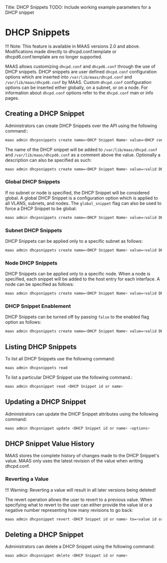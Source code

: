 Title: DHCP Snippets
TODO:  Include working example parameters for a DHCP snippet

# DHCP Snippets

!!! Note: This feature is available in MAAS versions 2.0 and above.
Modifications made directly to dhcpd.conf.template or dhcpd6.conf.template are
no longer supported.

MAAS allows customizing `dhcpd.conf` and `dhcpd6.conf` through the use of DHCP
snippets. DHCP snippets are user defined `dhcpd.conf` configuration options
which are inserted into `/var/lib/maas/dhcpd.conf` and
`/var/lib/maas/dhcpd6.conf` by MAAS. Custom `dhcpd.conf` configuration options
can be inserted either globally, on a subnet, or on a node. For information
about `dhcpd.conf` options refer to the `dhcpd.conf` man or info pages.

## Creating a DHCP Snippet

Administrators can create DHCP Snippets over the API using the following
command::

```bash
maas admin dhcpsnippets create name=<DHCP Snippet Name> value=<DHCP configuration options>
```

The name of the DHCP snippet will be added to `/var/lib/maas/dhcpd.conf` and
`/var/lib/maas/dhcpd6.conf` as a comment above the value. Optionally a
description can also be specified as such:

```bash
maas admin dhcpsnippets create name=<DHCP Snippet Name> value=<valid DHCP configuration options> description=<DHCP Snippet description>
```

### Global DHCP Snippets

If no subnet or node is specified, the DHCP Snippet will be considered global.
A global DHCP Snippet is a configuration option which is applied to all VLANS,
subnets, and nodes. The `global_snippet` flag can also be used to force a DHCP
Snippet to be global:

```bash
maas admin dhcpsnippets create name=<DHCP Snippet Name> value=<valid DHCP configuration options> global_snippet=true
```

### Subnet DHCP Snippets

DHCP Snippets can be applied only to a specific subnet as follows:

```bash
maas admin dhcpsnippets create name=<DHCP Snippet Name> value=<valid DHCP configuration options> subnet=<subnet id or cidr>
```

### Node DHCP Snippets

DHCP Snippets can be applied only to a specific node. When a node is
specified, each snippet will be added to the host entry for each interface. A
node can be specified as follows:

```bash
maas admin dhcpsnippets create name=<DHCP Snippet Name> value=<valid DHCP configuration options> node=<system_id or hostname>
```

### DHCP Snippet Enablement

DHCP Snippets can be turned off by passing `false` to the enabled flag option
as follows:

```bash
maas admin dhcpsnippets create name=<DHCP Snippet Name> value=<valid DHCP configuration options> enabled=false
```

## Listing DHCP Snippets

To list all DHCP Snippets use the following command:

```bash
maas admin dhcpsnippets read
```

To list a particular DHCP Snippet use the following command.:

```bash
maas admin dhcpsnippet read <DHCP Snippet id or name>
```

## Updating a DHCP Snippet

Administrators can update the DHCP Snippet attributes using the following
command:

```bash
maas admin dhcpsnippet update <DHCP Snippet id or name> <options>
```

## DHCP Snippet Value History

MAAS stores the complete history of changes made to the DHCP Snippet's value.
MAAS only uses the latest revision of the value when writing dhcpd.conf.

### Reverting a Value

!!! Warning: Reverting a value will result in all later versions being deleted!

The revert operation allows the user to revert to a previous value. When
specifying what to revert to the user can either provide the value id or a
negative number representing how many revisions to go back:

```bash
maas admin dhcpsnippet revert <DHCP Snippet id or name> to=<value id or negative number>
```

## Deleting a DHCP Snippet

Administrators can delete a DHCP Snippet using the following command:

```bash
maas admin dhcpsnippet delete <DHCP Snippet id or name>
```
